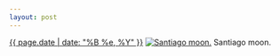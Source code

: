 ```yaml
---
layout: post
---
```


<p>
  <time><a href="/105">{{ page.date | date: "%B %e, %Y" }}</a></time>
  <a href="/105"><img src="{{ site.assets_url }}/105-640.jpg" srcset="{{ site.assets_url }}/105-1280.jpg 1280w, {{ site.assets_url }}/105-960.jpg 960w, {{ site.assets_url }}/105-640.jpg 640w, {{ site.assets_url }}/105-320.jpg 320w" sizes="(min-width: 700px) 50vw, calc(100vw - 2rem)" alt="Santiago moon." /></a>
  <span>Santiago moon.</span>
</p>

